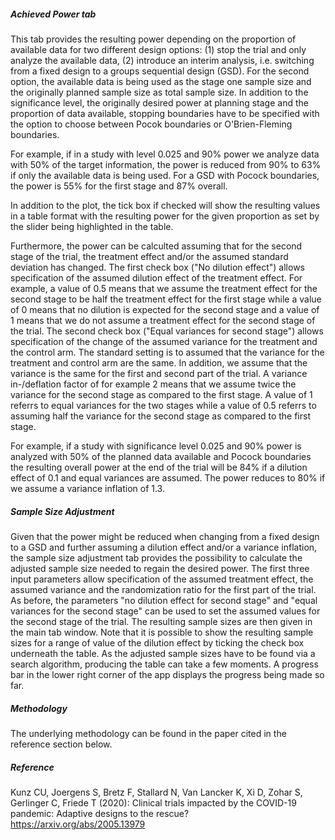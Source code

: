 ##### Achieved Power tab

This tab provides the resulting power depending on the proportion of available data for two different design options: (1) stop the trial and only analyze the available data, (2) introduce an interim analysis, i.e. switching from a fixed design to a groups sequential design (GSD). For the second option, the available data is being used as the stage one sample size and the originally planned sample size as total sample size. In addition to the significance level, the originally desired power at planning stage and the proportion of data available, stopping boundaries have to be specified with the option to choose between Pocok boundaries or O'Brien-Fleming boundaries.

For example, if in a study with level 0.025 and 90% power we analyze data with 50% of the target information, the power is reduced from 90% to 63% if only the available data is being used. For a GSD with Pocock boundaries, the power is 55% for the first stage and 87% overall.

In addition to the plot, the tick box if checked will show the resulting values in a table format with the resulting power for the given proportion as set by the slider being highlighted in the table.

Furthermore, the power can be calculted assuming that for the second stage of the trial, the treatment effect and/or the assumed standard deviation has changed. The first check box ("No dilution effect") allows specification of the assumed dilution effect of the treatment effect. For example, a value of 0.5 means that we assume the treatment effect for the second stage to be half the treatment effect for the first stage while a value of 0 means that no dilution is expected for the second stage and a value of 1 means that we do not assume a treatment effect for the second stage of the trial. The second check box ("Equal variances for second stage") allows specification of the change of the assumed variance for the treatment and the control arm. The standard setting is to assumed that the variance for the treatment and control arm are the same. In addition, we assume that the variance is the same for the first and second part of the trial. A variance in-/deflation factor of for example 2 means that we assume twice the variance for the second stage as compared to the first stage. A value of 1 referrs to equal variances for the two stages while a value of 0.5 referrs to assuming half the variance for the second stage as compared to the first stage.

For example, if a study with significance level 0.025 and 90% power is analyzed with 50% of the planned data available and Pocock boundaries the resulting overall power at the end of the trial will be 84% if a dilution effect of 0.1 and equal variances are assumed. The power reduces to 80% if we assume a variance inflation of 1.3.

##### Sample Size Adjustment

Given that the power might be reduced when changing from a fixed design to a GSD and further assuming a dilution effect and/or a variance inflation, the sample size adjustment tab provides the possibility to calculate the adjusted sample size needed to regain the desired power. The first three input parameters allow specification of the assumed treatment effect, the assumed variance and the randomization ratio for the first part of the trial. As before, the parameters "no dilution effect for second stage" and "equal variances for the second stage" can be used to set the assumed values for the second stage of the trial. The resulting sample sizes are then given in the main tab window. Note that it is possible to show the resulting sample sizes for a range of value of the dilution effect by ticking the check box underneath the table. As the adjusted sample sizes have to be found via a search algorithm, producing the table can take a few moments. A progress bar in the lower right corner of the app displays the progress being made so far.

##### Methodology

The underlying methodology can be found in the paper cited in the reference section below.

##### Reference

Kunz CU, Joergens S, Bretz F, Stallard N, Van Lancker K, Xi D, Zohar S, Gerlinger C, Friede T (2020): Clinical trials impacted by the COVID-19 pandemic: Adaptive designs to the rescue? https://arxiv.org/abs/2005.13979